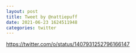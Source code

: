 ```yaml
--- 
layout: post 
title: Tweet by @nattiepuff 
date: 2021-06-23 1624511948 
categories: twitter 
--- 
```

https://twitter.com/o/status/1407931252796166147
